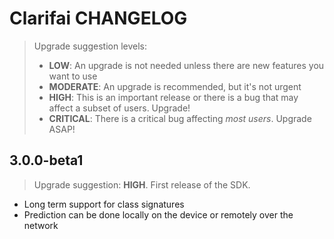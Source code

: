 # Clarifai CHANGELOG

>Upgrade suggestion levels:
>* **LOW**: An upgrade is not needed unless there are new features you want to use
>* **MODERATE**: An upgrade is recommended, but it's not urgent
>* **HIGH**: This is an important release or there is a bug that may affect a subset of users. Upgrade!
>* **CRITICAL**: There is a critical bug affecting _most users_. Upgrade ASAP!

## 3.0.0-beta1

>Upgrade suggestion: **HIGH**. First release of the SDK.

* Long term support for class signatures
* Prediction can be done locally on the device or remotely over the network

